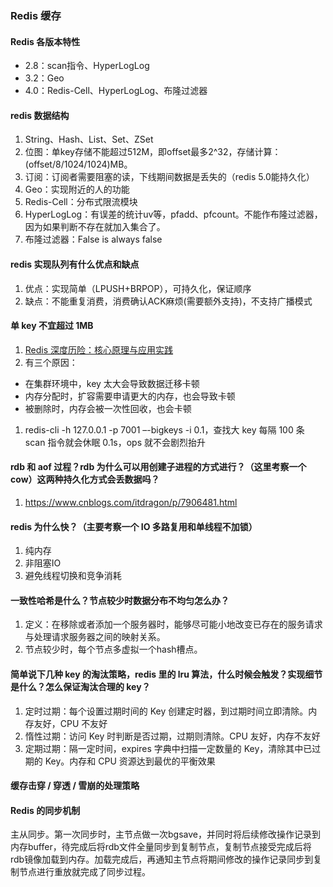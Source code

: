 ### Redis 缓存

#### Redis 各版本特性
* 2.8：scan指令、HyperLogLog
* 3.2：Geo
* 4.0：Redis-Cell、HyperLogLog、布隆过滤器

#### redis 数据结构
1. String、Hash、List、Set、ZSet
1. 位图：单key存储不能超过512M，即offset最多2^32，存储计算：(offset/8/1024/1024)MB。
1. 订阅：订阅者需要阻塞的读，下线期间数据是丢失的（redis 5.0能持久化）
1. Geo：实现附近的人的功能
1. Redis-Cell：分布式限流模块
1. HyperLogLog：有误差的统计uv等，pfadd、pfcount。不能作布隆过滤器，因为如果判断不存在就加入集合了。
1. 布隆过滤器：False is always false

####  redis 实现队列有什么优点和缺点
1. 优点：实现简单（LPUSH+BRPOP），可持久化，保证顺序
1. 缺点：不能重复消费，消费确认ACK麻烦(需要额外支持)，不支持广播模式

#### 单 key 不宜超过 1MB
1. [Redis 深度历险：核心原理与应用实践](https://juejin.im/book/5afc2e5f6fb9a07a9b362527/section/5b3d97d9e51d4519634f8512)
1. 有三个原因：
  * 在集群环境中，key 太大会导致数据迁移卡顿
  * 内存分配时，扩容需要申请更大的内存，也会导致卡顿
  * 被删除时，内存会被一次性回收，也会卡顿
1. redis-cli -h 127.0.0.1 -p 7001 –-bigkeys -i 0.1，查找大 key 每隔 100 条 scan 指令就会休眠 0.1s，ops 就不会剧烈抬升

#### rdb 和 aof 过程？rdb 为什么可以用创建子进程的方式进行？（这里考察一个 cow）这两种持久化方式会丢数据吗？
1. https://www.cnblogs.com/itdragon/p/7906481.html

#### redis 为什么快？（主要考察一个 IO 多路复用和单线程不加锁）
1. 纯内存
1. 非阻塞IO
1. 避免线程切换和竞争消耗

#### 一致性哈希是什么？节点较少时数据分布不均匀怎么办？
1. 定义：在移除或者添加一个服务器时，能够尽可能小地改变已存在的服务请求与处理请求服务器之间的映射关系。
1. 节点较少时，每个节点多虚拟一个hash槽点。

#### 简单说下几种 key 的淘汰策略，redis 里的 lru 算法，什么时候会触发？实现细节是什么？怎么保证淘汰合理的 key？
1. 定时过期：每个设置过期时间的 Key 创建定时器，到过期时间立即清除。内存友好，CPU 不友好
1. 惰性过期：访问 Key 时判断是否过期，过期则清除。CPU 友好，内存不友好
1. 定期过期：隔一定时间，expires 字典中扫描一定数量的 Key，清除其中已过期的 Key。内存和 CPU 资源达到最优的平衡效果

#### 缓存击穿 / 穿透 / 雪崩的处理策略

#### Redis 的同步机制
主从同步。第一次同步时，主节点做一次bgsave，并同时将后续修改操作记录到内存buffer，待完成后将rdb文件全量同步到复制节点，复制节点接受完成后将rdb镜像加载到内存。加载完成后，再通知主节点将期间修改的操作记录同步到复制节点进行重放就完成了同步过程。





